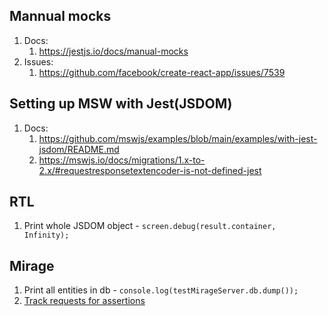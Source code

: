 ## Mannual mocks

1. Docs:
   1. https://jestjs.io/docs/manual-mocks
1. Issues:
   1. https://github.com/facebook/create-react-app/issues/7539

## Setting up MSW with Jest(JSDOM)

1. Docs:
   1. https://github.com/mswjs/examples/blob/main/examples/with-jest-jsdom/README.md
   2. https://mswjs.io/docs/migrations/1.x-to-2.x/#requestresponsetextencoder-is-not-defined-jest

## RTL

1. Print whole JSDOM object - `screen.debug(result.container, Infinity);`

## Mirage

1. Print all entities in db - `console.log(testMirageServer.db.dump());`
2. [Track requests for assertions](https://miragejs.com/docs/testing/assertions/#asserting-against-handled-requests-and-responses)
